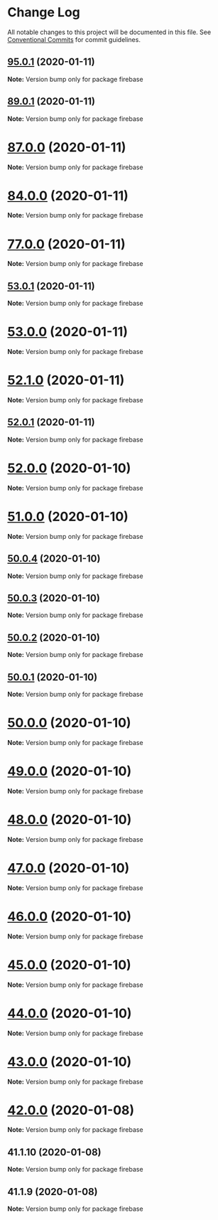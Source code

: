 # Change Log

All notable changes to this project will be documented in this file.
See [Conventional Commits](https://conventionalcommits.org) for commit guidelines.

## [95.0.1](https://github.com/yurikrupniktools/client-apps/compare/firebase@89.0.1...firebase@95.0.1) (2020-01-11)

**Note:** Version bump only for package firebase





## [89.0.1](https://github.com/yurikrupniktools/client-apps/compare/firebase@87.0.0...firebase@89.0.1) (2020-01-11)

**Note:** Version bump only for package firebase





# [87.0.0](https://github.com/yurikrupniktools/client-apps/compare/firebase@84.0.0...firebase@87.0.0) (2020-01-11)

**Note:** Version bump only for package firebase





# [84.0.0](https://github.com/yurikrupniktools/client-apps/compare/firebase@77.0.0...firebase@84.0.0) (2020-01-11)

**Note:** Version bump only for package firebase





# [77.0.0](https://github.com/yurikrupniktools/client-apps/compare/firebase@59.0.0...firebase@77.0.0) (2020-01-11)

**Note:** Version bump only for package firebase





## [53.0.1](https://github.com/yurikrupniktools/client-apps/compare/firebase@53.0.0...firebase@53.0.1) (2020-01-11)

**Note:** Version bump only for package firebase





# [53.0.0](https://github.com/yurikrupniktools/client-apps/compare/firebase@52.1.0...firebase@53.0.0) (2020-01-11)

**Note:** Version bump only for package firebase





# [52.1.0](https://github.com/yurikrupniktools/client-apps/compare/firebase@52.0.1...firebase@52.1.0) (2020-01-11)

**Note:** Version bump only for package firebase





## [52.0.1](https://github.com/yurikrupniktools/client-apps/compare/firebase@52.0.0...firebase@52.0.1) (2020-01-11)

**Note:** Version bump only for package firebase





# [52.0.0](https://github.com/yurikrupniktools/client-apps/compare/firebase@51.0.0...firebase@52.0.0) (2020-01-10)

**Note:** Version bump only for package firebase





# [51.0.0](https://github.com/yurikrupniktools/client-apps/compare/firebase@50.0.4...firebase@51.0.0) (2020-01-10)

**Note:** Version bump only for package firebase





## [50.0.4](https://github.com/yurikrupniktools/client-apps/compare/firebase@50.0.3...firebase@50.0.4) (2020-01-10)

**Note:** Version bump only for package firebase





## [50.0.3](https://github.com/yurikrupniktools/client-apps/compare/firebase@50.0.2...firebase@50.0.3) (2020-01-10)

**Note:** Version bump only for package firebase





## [50.0.2](https://github.com/yurikrupniktools/client-apps/compare/firebase@50.0.1...firebase@50.0.2) (2020-01-10)

**Note:** Version bump only for package firebase





## [50.0.1](https://github.com/yurikrupniktools/client-apps/compare/firebase@50.0.0...firebase@50.0.1) (2020-01-10)

**Note:** Version bump only for package firebase





# [50.0.0](https://github.com/yurikrupniktools/client-apps/compare/firebase@49.0.0...firebase@50.0.0) (2020-01-10)

**Note:** Version bump only for package firebase





# [49.0.0](https://github.com/yurikrupniktools/client-apps/compare/firebase@48.0.0...firebase@49.0.0) (2020-01-10)

**Note:** Version bump only for package firebase





# [48.0.0](https://github.com/yurikrupniktools/client-apps/compare/firebase@47.0.0...firebase@48.0.0) (2020-01-10)

**Note:** Version bump only for package firebase





# [47.0.0](https://github.com/yurikrupniktools/client-apps/compare/firebase@46.0.0...firebase@47.0.0) (2020-01-10)

**Note:** Version bump only for package firebase





# [46.0.0](https://github.com/yurikrupniktools/client-apps/compare/firebase@45.0.0...firebase@46.0.0) (2020-01-10)

**Note:** Version bump only for package firebase





# [45.0.0](https://github.com/yurikrupniktools/client-apps/compare/firebase@44.0.0...firebase@45.0.0) (2020-01-10)

**Note:** Version bump only for package firebase





# [44.0.0](https://github.com/yurikrupniktools/client-apps/compare/firebase@43.0.0...firebase@44.0.0) (2020-01-10)

**Note:** Version bump only for package firebase





# [43.0.0](https://github.com/yurikrupniktools/client-apps/compare/firebase@42.0.0...firebase@43.0.0) (2020-01-10)

**Note:** Version bump only for package firebase





# [42.0.0](https://github.com/yurikrupniktools/client-apps/compare/firebase@41.1.10...firebase@42.0.0) (2020-01-08)

**Note:** Version bump only for package firebase





## 41.1.10 (2020-01-08)

**Note:** Version bump only for package firebase





## 41.1.9 (2020-01-08)

**Note:** Version bump only for package firebase
